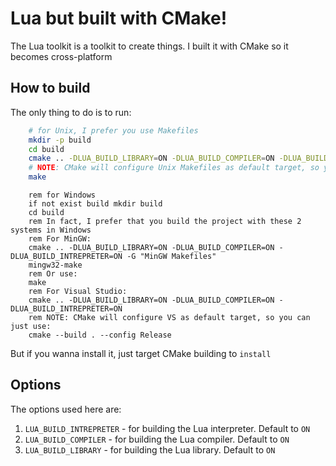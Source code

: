 # Lua but built with CMake!
The Lua toolkit is a toolkit to create things. I built it with CMake so it becomes cross-platform

## How to build

The only thing to do is to run:

```bash
    # for Unix, I prefer you use Makefiles
    mkdir -p build
    cd build
    cmake .. -DLUA_BUILD_LIBRARY=ON -DLUA_BUILD_COMPILER=ON -DLUA_BUILD_INTREPRETER=ON
    # NOTE: CMake will configure Unix Makefiles as default target, so you can just use:
    make
```

```batch
    rem for Windows
    if not exist build mkdir build
    cd build
    rem In fact, I prefer that you build the project with these 2 systems in Windows
    rem For MinGW:
    cmake .. -DLUA_BUILD_LIBRARY=ON -DLUA_BUILD_COMPILER=ON -DLUA_BUILD_INTREPRETER=ON -G "MinGW Makefiles" 
    mingw32-make
    rem Or use:
    make
    rem For Visual Studio:
    cmake .. -DLUA_BUILD_LIBRARY=ON -DLUA_BUILD_COMPILER=ON -DLUA_BUILD_INTREPRETER=ON
    rem NOTE: CMake will configure VS as default target, so you can just use:
    cmake --build . --config Release
```

But if you wanna install it, just target CMake building to ```install```

## Options

The options used here are:
1. ```LUA_BUILD_INTREPRETER``` - for building the Lua interpreter. Default to ```ON```
2. ```LUA_BUILD_COMPILER``` - for building the Lua compiler. Default to ```ON```
3. ```LUA_BUILD_LIBRARY``` - for building the Lua library. Default to ```ON```
